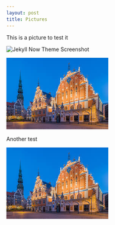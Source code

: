 ```yaml
---
layout: post
title: Pictures
---
```



This is a picture to test it

![Jekyll Now Theme Screenshot](/images/jekyll-now-theme-screenshot.jpg "Jekyll Now Theme Screenshot")

![Riga](/images/download.jpg "Riga")


Another test

![](/images/download.jpg)
